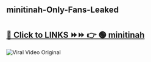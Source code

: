 
 ## minitinah-Only-Fans-Leaked

# <h2><a href="https://clipsfans.com/minitinah&ref=git">🔗 Click to LINKS ⏩⏩ 👉 🟢 minitinah </a></h2>

<a href="https://clipsfans.com/minitinah&ref=git" rel="nofollow" data-target="animated-image.originalLink"><img src="https://i.ibb.co.com/xMMVF88/686577567.gif" alt="Viral Video Original" style="max-width: 100%; display: inline-block;" data-target="animated-image.originalImage"></a>
